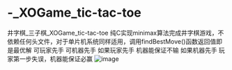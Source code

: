 # -_XOGame_tic-tac-toe
井字棋_三子棋_XOGame_tic-tac-toe
纯C实现minimax算法完成井字棋游戏，不依赖任何头文件，对于单片机系统同样适用，调用findBestMove()函数返回值即是最优解
可玩家先手 可机器先手
如果玩家先手 机器能保证不输
如果机器先手 玩家第一步失误，机器能保证必赢
![image](https://github.com/user-attachments/assets/4c7f19b2-e077-4fb1-b79a-3ef28541828a)
